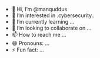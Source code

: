 - 👋 Hi, I’m @manquddus
- 👀 I’m interested in .cybersecurity..
- 🌱 I’m currently learning ...
- 💞️ I’m looking to collaborate on ...
- 📫 How to reach me ...
- 😄 Pronouns: ...
- ⚡ Fun fact: ...

<!---
manquddus/manquddus is a ✨ special ✨ repository because its `README.md` (this file) appears on your GitHub profile.
You can click the Preview link to take a look at your changes.
--->
